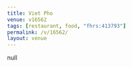 ```yaml
---
title: Viet Pho
venue: v16562
tags: [restaurant, food, "fhrs:413793"]
permalink: /v/16562/
layout: venue
---
```

null